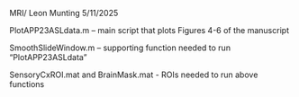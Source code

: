 MRI/ Leon Munting
5/11/2025

PlotAPP23ASLdata.m – main script that plots Figures 4-6 of the manuscript

SmoothSlideWindow.m – supporting function needed to run “PlotAPP23ASLdata”

SensoryCxROI.mat and BrainMask.mat - ROIs needed to run above functions 
